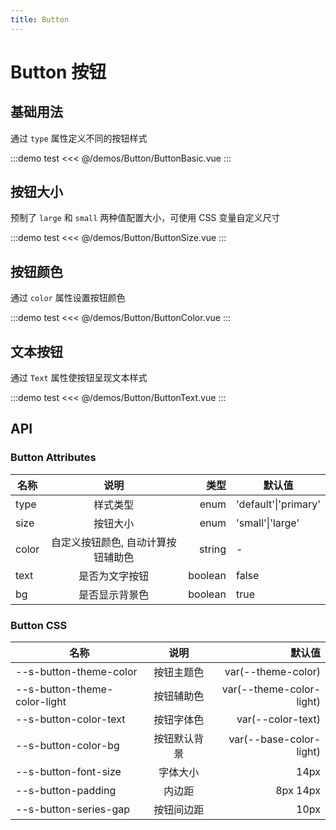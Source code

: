 ```yaml
---
title: Button
---
```


# Button 按钮

## 基础用法

通过 `type` 属性定义不同的按钮样式

:::demo test
<<< @/demos/Button/ButtonBasic.vue
:::

## 按钮大小

预制了 `large` 和 `small` 两种值配置大小，可使用 CSS 变量自定义尺寸

:::demo test
<<< @/demos/Button/ButtonSize.vue
:::

## 按钮颜色

通过 `color` 属性设置按钮颜色

:::demo test
<<< @/demos/Button/ButtonColor.vue
:::

## 文本按钮

通过 `Text` 属性使按钮呈现文本样式

:::demo test
<<< @/demos/Button/ButtonText.vue
:::

## API

### Button Attributes

| 名称  |                说明                |    类型 | 默认值              |
| ----- | :--------------------------------: | ------: | ------------------- |
| type  |              样式类型              |    enum | 'default'\|'primary' |
| size  |              按钮大小              |    enum | 'small'\|'large'     |
| color | 自定义按钮颜色, 自动计算按钮辅助色 |  string | -                   |
| text  |           是否为文字按钮           | boolean | false               |
| bg    |           是否显示背景色           | boolean | true                |

### Button CSS

| 名称                         |     说明     |                   默认值 |
| ---------------------------- | :----------: | -----------------------: |
| --s-button-theme-color       |  按钮主题色  |       var(--theme-color) |
| --s-button-theme-color-light |  按钮辅助色  | var(--theme-color-light) |
| --s-button-color-text        |  按钮字体色  |        var(--color-text) |
| --s-button-color-bg          | 按钮默认背景 |  var(--base-color-light) |
| --s-button-font-size         |   字体大小   |                     14px |
| --s-button-padding           |    内边距    |                 8px 14px |
| --s-button-series-gap        |  按钮间边距  |                     10px |

